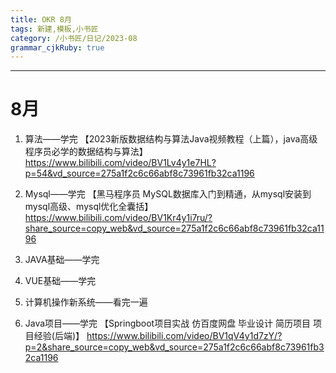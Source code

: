 ```yaml
---
title: OKR 8月
tags: 新建,模板,小书匠
category: /小书匠/日记/2023-08
grammar_cjkRuby: true
---
```




----------
# 8月
1. 算法——学完
【2023新版数据结构与算法Java视频教程（上篇），java高级程序员必学的数据结构与算法】https://www.bilibili.com/video/BV1Lv4y1e7HL?p=54&vd_source=275a1f2c6c66abf8c73961fb32ca1196
2. Mysql——学完
【黑马程序员 MySQL数据库入门到精通，从mysql安装到mysql高级、mysql优化全囊括】 https://www.bilibili.com/video/BV1Kr4y1i7ru/?share_source=copy_web&vd_source=275a1f2c6c66abf8c73961fb32ca1196
3. JAVA基础——学完
 
4. VUE基础——学完
5. 计算机操作新系统——看完一遍

6. Java项目——学完
【Springboot项目实战 仿百度网盘 毕业设计 简历项目 项目经验(后端)】 https://www.bilibili.com/video/BV1qV4y1d7zY/?p=2&share_source=copy_web&vd_source=275a1f2c6c66abf8c73961fb32ca1196